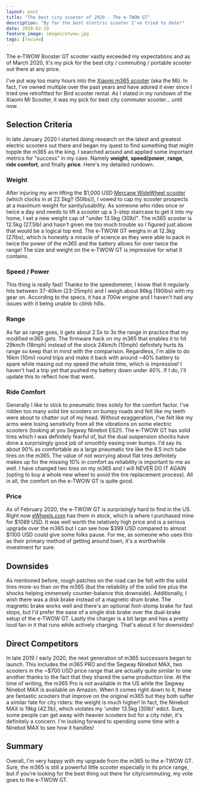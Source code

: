 ```yaml
---
layout: post
title: "The best city scooter of 2020 - The e-TWOW GT"
description: "By far the best electric scooter I've tried to date!"
date: 2020-02-29
feature_image: images/etwow.jpg
tags: [review]
---
```


The e-TWOW Booster GT scooter vastly exceeded my expectations and as of March 2020, it's my pick for the best city / commuting / portable scooter out there at any price.

<!--more-->

I've put way too many hours into the [Xiaomi m365 scooter](/Xiaomi-m365) (aka the Mi). In fact, I've owned multiple over the past years and have adored it ever since I tried one retrofitted for Bird scooter rental. As I stated in my rundown of the Xiaomi Mi Scooter, it was my pick for best city commuter scooter... until now.

## Selection Criteria
In late January 2020 I started doing research on the latest and greatest electric scooters out there and began my quest to find something that might topple the m365 as the king. I searched around and applied some important metrics for "success" in my case. Namely **weight**, **speed/power**, **range**, **ride comfort**, and finally **price**. Here's my detailed rundown.

### Weight
After injuring my arm lifting the $1,000 USD [Mercane WideWheel scooter](/WideWheel) (which clocks in at 22.5kg!! (50lbs)), I vowed to cap my scooter prospects at a maximum weight for sanity/usability. As someone who rides once or twice a day and needs to lift a scooter up a 3-step staircase to get it into my home, I set a new weight cap of "under 13.5kg (30lb)". The m365 scooter is 12.5kg (27.5lb) and hasn't given me too much trouble so I figured just above that would be a logical top end. The e-TWOW GT weighs in at 12.3kg (27lbs), which is honestly a miracle of science as they were able to pack in twice the power of the m365 and the battery allows for over twice the range! The size and weight on the e-TWOW GT is impressive for what it contains.

### Speed / Power
This thing is really fast! Thanks to the speedometer, I know that it regularly hits between 37-40km (23-25mph) and I weigh about 86kg (190lbs) with my gear on. According to the specs, it has a 700w engine and I haven't had any issues with it being unable to climb hills.

### Range
As far as range goes, it gets about 2.5x to 3x the range in practice that my modified m365 gets. The firmware hack on my m365 that enables it to hit 29km/h (18mph) instead of the stock 24km/h (15mph) definitely hurts its range so keep that in mind with the comparison. Regardless, I'm able to do 16km (10mi) round trips and make it back with around \~40% battery to spare while maxing out my speed the whole time, which is impressive! I haven't had a trip yet that pushed my battery down under 40%. If I do, I'll update this to reflect how that went.

### Ride Comfort
Generally I like to stick to pneumatic tires solely for the comfort factor. I've ridden too many solid tire scooters on bumpy roads and felt like my teeth were about to chatter out of my head. Without exaggeration, I've felt like my arms were losing sensitivity from all the vibrations on some electric scooters (looking at you Segway Ninebot ES2!). The e-TWOW GT has solid tires which I was definitely fearful of, but the dual suspension shocks have done a surprisingly good job of smoothly easing over bumps. I'd say its about 90% as comfortable as a large pneumatic tire like the 8.5 inch tube tires on the m365. The value of not worrying about flat tires definitely makes up for the missing 10% in comfort as reliability is important to me as well. I have changed two tires on my m365 and I will NEVER DO IT AGAIN (opting to buy a whole new wheel to avoid the tire replacement process). All in all, the comfort on the e-TWOW GT is quite good.

### Price
As of February 2020, the e-TWOW GT is surprisingly hard to find in the US. Right now [eWheels.com](https://www.ewheels.com/product/new-e-twow-gt-700w-504wh-25mph/) has them in stock, which is where I purchased mine for $1089 USD. It was well worth the relatively high price and is a serious upgrade over the m365 but I can see how $399 USD compared to almost $1100 USD could give some folks pause. For me, as someone who uses this as their primary method of getting around town, it's a worthwhile investment for sure.

## Downsides
As mentioned before, rough patches on the road can be felt with the solid tires more-so than on the m365 (but the reliability of the solid tire plus the shocks helping immensely counter-balance this downside). Additionally, I wish there was a disk brake instead of a magnetic drum brake. The magnetic brake works well and there's an optional foot-stomp brake for fast stops, but I'd prefer the ease of a single disk brake over the dual-brake setup of the e-TWOW GT. Lastly the charger is a bit large and has a pretty loud fan in it that runs while actively charging. That's about it for downsides!

## Direct Competitors
In late 2019 / early 2020, the next generation of m365 successors began to launch. This includes the m365 PRO and the Segway Ninebot MAX, two scooters in the \~$700 USD price range that are actually quite similar to one another thanks to the fact that they shared the same production line. At the time of writing, the m365 Pro is not available in the US while the Segway Ninebot MAX is available on Amazon. When it comes right down to it, these are fantastic scooters that improve on the original m365 but they both suffer a similar fate for city riders: the weight is much higher! In fact, the Ninebot MAX is 19kg (42.1lb), which violates my 'under 13.5kg (30lb)' edict. Sure, some people can get away with heavier scooters but for a city rider, it's definitely a concern. I'm looking forward to spending some time with a Ninebot MAX to see how it handles!

## Summary
Overall, I'm very happy with my upgrade from the m365 to the e-TWOW GT. Sure, the m365 is still a powerful little scooter especially in its price range, but if you're looking for the best thing out there for city/commuting, my vote goes to the e-TWOW GT.